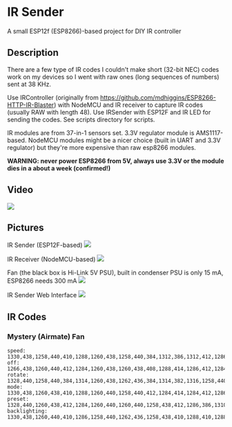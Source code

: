 # IR Sender

A small ESP12f (ESP8266)-based project for DIY IR controller

## Description

There are a few type of IR codes I couldn't make short (32-bit NEC) codes work on my devices so I went with raw ones (long sequences of numbers) sent at 38 KHz.

Use IRController (originally from https://github.com/mdhiggins/ESP8266-HTTP-IR-Blaster) with NodeMCU and IR receiver to capture IR codes (usually RAW with length 48).
Use IRSender with ESP12F and IR LED for sending the codes. See scripts directory for scripts.

IR modules are from 37-in-1 sensors set. 3.3V regulator module is AMS1117-based.
NodeMCU modules might be a nicer choice (built in UART and 3.3V regulator) but they're more expensive than raw esp8266 modules.

**WARNING: never power ESP8266 from 5V, always use 3.3V or the module dies in a about a week (confirmed!)**


## Video

[![](http://img.youtube.com/vi/UZf-yPra764/maxresdefault.jpg)](https://youtu.be/UZf-yPra764)

## Pictures

IR Sender (ESP12F-based)
![](https://i.imgur.com/cuKyaiH.jpg)

IR Receiver (NodeMCU-based)
![](https://i.imgur.com/2mgzBxz.jpg)

Fan (the black box is Hi-Link 5V PSU), built in condenser PSU is only 15 mA, ESP8266 needs 300 mA
![](https://i.imgur.com/v785Rjy.jpg)

IR Sender Web Interface
![](https://i.imgur.com/6EhBSfD.jpg)

## IR Codes

### Mystery (Airmate) Fan
```
speed: 1330,438,1258,440,410,1288,1260,438,1258,440,384,1312,386,1312,412,1286,386,1312,386,1312,1260,440,384,8106,1264,438,1258,440,412,1284,1260,440,1258,438,384,1312,416,1284,384,1314,412,1286,386,1312,1260,438,386,8038,1328,440,1258,440,382,1314,1258,440,1258,440,384,1314,384,1314,410,1288,410,1288,386,1312,1264,434,386,8038,1328,440,1260,438,412,1284,1260,438,1260,438,412,1286,386,1312,386,1312,384,1314,386,1312,1260,438,386
off: 1266,438,1260,440,412,1284,1260,438,1260,438,408,1288,414,1286,412,1284,410,1288,386,1312,412,1284,1260,7230,1266,436,1260,438,410,1286,1260,438,1260,438,412,1284,414,1284,384,1314,410,1288,412,1286,412,1286,1262,7160,1330,440,1260,438,412,1284,1260,438,1258,440,408,1288,386,1310,388,1312,414,1284,388,1310,410,1288,1262,7160,1330,438,1260,438,410,1288,1260,438,1260,438,410,1288,414,1284,384,1314,384,1312,414,1284,412,1286,1260
rotate: 1328,440,1258,440,384,1314,1260,438,1262,436,384,1314,382,1316,1258,440,386,1310,388,1310,384,1314,384,8038,1328,440,1258,440,386,1310,1262,438,1258,438,414,1284,384,1314,1260,438,412,1286,382,1314,384,1314,384,8040,1330,436,1260,438,386,1312,1260,438,1258,440,386,1312,386,1312,1260,438,410,1288,386,1312,386,1312,386,8038,1330,438,1262,436,384,1314,1264,434,1258,440,384,1314,382,1314,1260,438,386,1312,402,1296,386,1314,384
mode: 1330,438,1260,438,410,1288,1260,440,1258,440,412,1284,414,1284,412,1286,412,1286,1262,436,410,1286,410,8012,1332,438,1260,438,410,1288,1260,438,1260,438,386,1310,414,1284,414,1284,410,1290,1260,438,412,1284,412,8010,1330,440,1260,438,412,1284,1260,440,1260,438,412,1284,412,1286,408,1288,414,1284,1260,438,412,1286,386,8036,1330,438,1260,440,410,1286,1260,440,1260,438,408,1288,410,1288,412,1284,412,1286,1260,438,414,1284,414
preset: 1328,440,1260,438,412,1284,1260,440,1260,440,1258,438,412,1286,386,1310,410,1288,388,1310,1258,440,1262,7228,1262,440,1258,440,410,1288,1260,438,1262,436,1260,436,386,1312,384,1314,412,1286,384,1312,1260,440,1262,7160,1328,440,1258,440,412,1284,1262,438,1258,440,1258,440,386,1312,386,1312,386,1312,386,1312,1262,438,1260,7162,1332,436,1258,440,414,1284,1260,438,1260,438,1258,440,410,1286,386,1312,384,1312,386,1312,1260,438,1260
backlighting: 1330,438,1260,440,410,1286,1258,440,1262,436,1258,438,410,1288,410,1288,414,1284,1260,440,1258,438,414,8008,1330,440,1258,440,412,1284,1258,440,1260,438,1260,436,384,1312,414,1284,386,1312,1260,438,1260,440,412,8076,1262,440,1260,438,410,1288,1260,440,1258,440,1258,438,412,1284,414,1284,410,1288,1262,436,1258,440,412,8010,1330,438,1260,438,410,1286,1260,440,1260,440,1258,438,408,1290,410,1288,410,1288,1260,440,1260,440,410
```



